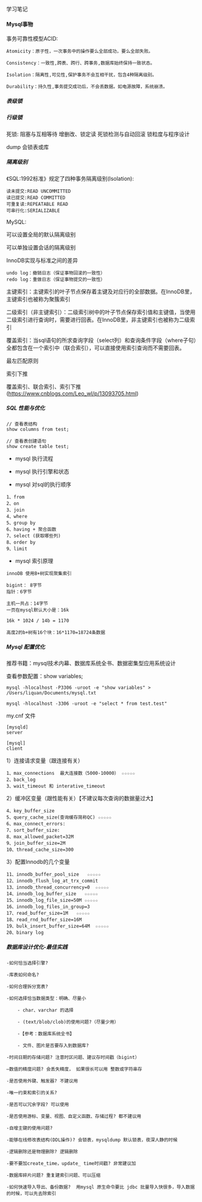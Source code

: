 学习笔记


#### Mysql事物

事务可靠性模型ACID:

```
Atomicity：原子性，一次事务中的操作要么全部成功，要么全部失败。

Consistency：一致性,跨表、跨行、跨事务,数据库始终保持一致状态。

Isolation：隔离性,可见性,保护事务不会互相干扰，包含4种隔离级别。

Durability：持久性,事务提交成功后，不会丢数据。如电源故障，系统崩溃。

```

##### 表级锁

##### 行级锁


死锁:
阻塞与互相等待
增删改、锁定读
死锁检测与自动回滚
锁粒度与程序设计


dump 会锁表或库

##### 隔离级别

《SQL:1992标准》规定了四种事务隔离级别(lsolation):

```
读未提交:READ UNCOMMITTED
读已提交:READ COMMITTED
可重复读:REPEATABLE READ
可串行化:SERIALIZABLE
```

MySQL:

可以设置全局的默认隔离级别

可以单独设置会话的隔离级别

InnoDB实现与标准之间的差异

```
undo log：撤销日志（保证事物回滚的一致性）
redo log：重做日志（保证事物提交的一致性）
```


主键索引：主键索引的叶子节点保存着主键及对应行的全部数据。在InnoDB里，主键索引也被称为聚簇索引

二级索引（非主键索引）：二级索引树中的叶子节点保存索引值和主键值，当使用二级索引进行查询时，需要进行回表。在InnoDB里，非主键索引也被称为二级索引

覆盖索引：当sql语句的所求查询字段（select列）和查询条件字段（where子句）全都包含在一个索引中（联合索引），可以直接使用索引查询而不需要回表。

最左匹配原则

索引下推

覆盖索引、联合索引、索引下推 (https://www.cnblogs.com/Leo_wl/p/13093705.html)


##### SQL 性能与优化

```
// 查看表结构
show columns from test;

// 查看表创建语句
show create table test;

```

* mysql 执行流程

* mysql 执行引擎和状态

* mysql 对sql的执行顺序

```
1、from
2、on
3、join
4、where
5、group by
6、having + 聚合函数
7、select (获取哪些列)
8、order by
9、limit 
```

* mysql 索引原理

```
innoDB 使用B+树实现聚集索引

bigint： 8字节
指针：6字节

主机一共占：14字节
一页在mysql默认大小是：16k

16k * 1024 / 14b = 1170

高度2的b+树有16个块：16*1170=18724条数据
```


##### Mysql 配置优化

推荐书籍：mysql技术内幕、数据库系统全书、数据密集型应用系统设计

查看参数配置：show variables;

```
mysql -hlocalhost -P3306 -uroot -e "show variables" > /Users/liquan/Documents/mysql.txt

mysql -hlocalhost -3306 -uroot -e "select * from test.test"
```

my.cnf 文件

```
[mysqld]
server

[mysql]
client
```

1）连接请求变量（跟连接有关）

```
1、max_connections  最大连接数（5000-10000） ☆☆☆☆☆
2、back_log
3、wait_timeout 和 interative_timeout
```

2）缓冲区变量（跟性能有关）【不建议每次查询的数据量过大】

```
4、key_buffer_size
5、query_cache_size(查询缓存简称QC) ☆☆☆☆☆
6、max_connect_errors:
7、sort_buffer_size:
8、max_allowed_packet=32M
9、join_buffer_size=2M
10、thread_cache_size=300
```

3）配置Innodb的几个变量

```
11、innodb_buffer_pool_size   ☆☆☆☆☆
12、innodb_flush_log_at_trx_commit
13、innodb_thread_concurrency=0  ☆☆☆☆☆
14、innodb_log_buffer_size   ☆☆☆☆☆
15、innodb_log_file_size=50M ☆☆☆☆☆
16、innodb_log_files_in_group=3
17、read_buffer_size=1M   ☆☆☆☆☆
18、read_rnd_buffer_size=16M
19、bulk_insert_buffer_size=64M  ☆☆☆☆☆
20、binary log
```

##### 数据库设计优化-最佳实践

```
-如何恰当选择引擎?

-库表如何命名?

-如何合理拆分宽表?

-如何选择恰当数据类型：明确、尽量小

    - char、varchar 的选择

    - (text/blob/clob)的使用问题?（尽量少用）
    
    -【参考：数据库系统全书】

    - 文件、图片是否要存入到数据库?

-时间日期的存储问题? 注意时区问题、建议存时间戳（bigint）

—数值的精度问题? 会丢失精度， 如果很长可以用 整数或字符串存

-是否使用外键、触发器? 不建议用
```

```
-唯一约束和索引的关系?

-是否可以冗余字段? 可以使用

-是否使用游标、变量、视图、自定义函数、存储过程? 都不建议用

-自增主键的使用问题?

-能够在线修改表结构(DDL操作)? 会锁表，mysqldump 默认锁表，夜深人静的时候

-逻辑删除还是物理删除? 逻辑删除

-要不要加create_time，update_ time时间戳? 非常建议加

-数据库碎片问题? 重复建索引问题、可以压缩

-如何快速导入导出、备份数据?  用mysql 原生命令要比 jdbc 批量导入快很多，导入数据的时候，可以先去除索引
```
